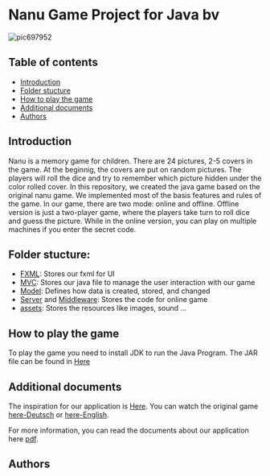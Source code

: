 # Nanu Game Project for Java bv

![pic697952](https://user-images.githubusercontent.com/101057915/215149706-e69b1eae-c2de-4fcc-a657-d843b3739106.jpg)

## Table of contents

- [Introduction](#introduction)
- [Folder stucture](#folder-stucture)
- [How to play the game](#how-to-play-the-game)
- [Additional documents](#additional-documents)
- [Authors](#authors)

## Introduction

Nanu is a memory game for children. There are 24 pictures, 2-5 covers in the game. At the beginnig, the covers are put on random pictures. The players will roll the dice and try to remember which picture hidden under the color rolled cover.
In this repository, we created the java game based on the original nanu game. We implemented most of the basis features and rules of the game. In our game, there are two mode: online and offline. Offline version is just a two-player game, where the players take turn to roll dice and guess the picture. While in the online version, you can play on multiple machines if you enter the secret code.

## Folder stucture:

- [FXML](https://github.com/TomNewbie/nanu/tree/main/src/main/resources/bv/fxml): Stores our fxml for UI
- [MVC](https://github.com/TomNewbie/nanu/tree/main/src/main/java/bv/Client/MVC): Stores our java file to manage the user interaction with our game
- [Model](https://github.com/TomNewbie/nanu/tree/main/src/main/java/bv/Client/Model): Defines how data is created, stored, and changed
- [Server](https://github.com/TomNewbie/nanu/tree/main/src/main/java/bv/Server) and [Middleware](https://github.com/TomNewbie/nanu/tree/main/src/main/java/bv/Middleware): Stores the code for online game
- [assets](https://github.com/TomNewbie/nanu/tree/main/src/main/resources/bv/assets): Stores the resources like images, sound ...

## How to play the game

To play the game you need to install JDK to run the Java Program. The JAR file can be found in [Here](https://github.com/TomNewbie/nanu/blob/main/nanu-1.0-SNAPSHOT.jar)

## Additional documents

The inspiration for our application is [Here](https://campuas.frankfurt-university.de/pluginfile.php/207336/mod_resource/content/1/Nanu.pdf). You can watch the original game [here-Deutsch](https://www.youtube.com/watch?v=A_bEx2lpkmo) or [here-English](https://www.youtube.com/watch?v=dkwNihodVnw).

For more information, you can read the documents about our application here [pdf](https://github.com/TomNewbie/nanu/blob/main/report/Project_report.pdf).

## Authors

